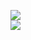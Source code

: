 [![](https://img.shields.io/badge/Made%20With-Github%20Spray-lightgrey.svg?style=for-the-badge&logo=github)](https://github.com/Annihil/github-spray#4702)  
[![](https://i.imgur.com/2DrTn0Z.gif)](https://github.com/Annihil/github-spray)